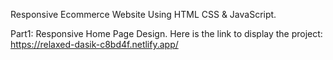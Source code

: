 Responsive Ecommerce Website Using HTML CSS & JavaScript.


 Part1: Responsive Home Page Design.
Here is the link to display the project: https://relaxed-dasik-c8bd4f.netlify.app/
 
